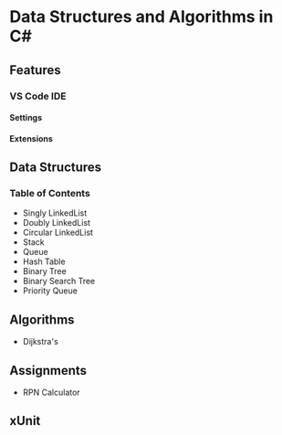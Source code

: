 # Data Structures and Algorithms in C#

## Features

### VS Code IDE

#### Settings

#### Extensions


## Data Structures

### Table of Contents
- Singly LinkedList
- Doubly LinkedList
- Circular LinkedList
- Stack
- Queue
- Hash Table
- Binary Tree
- Binary Search Tree
- Priority Queue

## Algorithms
- Dijkstra's

## Assignments
- RPN Calculator

## xUnit
